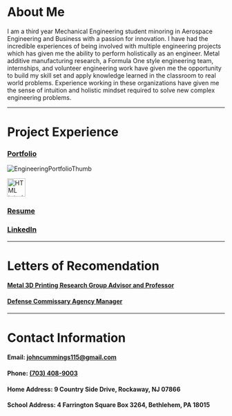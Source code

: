 # About Me

I am a third year Mechanical Engineering student minoring in Aerospace Engineering and Business with a passion for innovation. I have had the incredible experiences of being involved with multiple engineering projects which has given me the ability to perform holistically as an engineer. Metal additive manufacturing research, a Formula One style engineering team, internships, and volunteer engineering work have given me the opportunity to build my skill set and apply knowledge learned in the classroom to real world problems. Experience working in these organizations have given me the sense of intuition and holistic mindset required to solve new complex engineering problems.
***

# Project Experience

### [Portfolio](./portfolio.pdf)
![EngineeringPortfolioThumb](https://raw.githubusercontent.com/jfc221/website/master/assets/EngineeringPortfolioThumb.png)

<a href="./portfolio.pdf">
  <img src="smiley.gif" alt="HTML tutorial" style="width:42px;height:42px;border:0">
</a>



### [Resume](./resume.pdf)


### [LinkedIn](http://linkedin.com/in/john-cummings1)

***

# Letters of Recomendation

#### [Metal 3D Printing Research Group Advisor and Professor](./hadenlor.pdf)

#### [Defense Commissary Agency Manager](./decalor.pdf)

***

# Contact Information

#### Email: [johncummings115@gmail.com](mailto:johncummings115@gmail.com)

#### Phone: [(703) 408-9003](tel:703-408-9003)

#### Home Address: 9 Country Side Drive, Rockaway, NJ 07866

#### School Address: 4 Farrington Square Box 3264, Bethlehem, PA 18015
